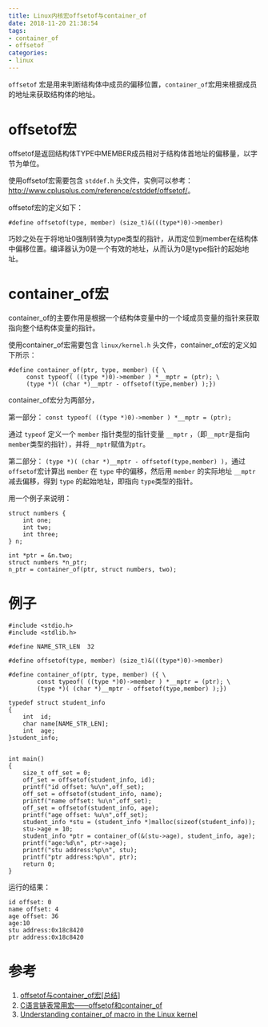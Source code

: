 ```yaml
---
title: Linux内核宏offsetof与container_of
date: 2018-11-20 21:38:54
tags:
- container_of
- offsetof
categories:
- linux
---
```

`offsetof` 宏是用来判断结构体中成员的偏移位置，`container_of`宏用来根据成员的地址来获取结构体的地址。
<!-- more -->

# offsetof宏
offsetof是返回结构体TYPE中MEMBER成员相对于结构体首地址的偏移量，以字节为单位。

使用offsetof宏需要包含 `stddef.h` 头文件，实例可以参考：<http://www.cplusplus.com/reference/cstddef/offsetof/>。

offsetof宏的定义如下：
```
#define offsetof(type, member) (size_t)&(((type*)0)->member)
```
巧妙之处在于将地址0强制转换为type类型的指针，从而定位到member在结构体中偏移位置。编译器认为0是一个有效的地址，从而认为0是type指针的起始地址。

# container_of宏

container_of的主要作用是根据一个结构体变量中的一个域成员变量的指针来获取指向整个结构体变量的指针。

使用container_of宏需要包含 `linux/kernel.h` 头文件，container_of宏的定义如下所示：
```
#define container_of(ptr, type, member) ({ \
     const typeof( ((type *)0)->member ) *__mptr = (ptr); \
     (type *)( (char *)__mptr - offsetof(type,member) );})    
```
container_of宏分为两部分，

第一部分： `const typeof( ((type *)0)->member ) *__mptr = (ptr);`

通过 `typeof` 定义一个 `member` 指针类型的指针变量 `__mptr` ，（即`__mptr`是指向`member`类型的指针），并将`__mptr`赋值为`ptr`。

第二部分： `(type *)( (char *)__mptr - offsetof(type,member) )`，通过`offsetof`宏计算出 `member` 在 `type` 中的偏移，然后用 `member` 的实际地址 `__mptr` 减去偏移，得到 `type` 的起始地址，即指向 `type`类型的指针。

用一个例子来说明：
```
struct numbers {
    int one;
    int two;
    int three;
} n;

int *ptr = &n.two;
struct numbers *n_ptr;
n_ptr = container_of(ptr, struct numbers, two);
```

# 例子

```
#include <stdio.h>
#include <stdlib.h>

#define NAME_STR_LEN  32

#define offsetof(type, member) (size_t)&(((type*)0)->member)

#define container_of(ptr, type, member) ({ \
        const typeof( ((type *)0)->member ) *__mptr = (ptr); \
        (type *)( (char *)__mptr - offsetof(type,member) );})

typedef struct student_info
{
    int  id;
    char name[NAME_STR_LEN];
    int  age;
}student_info;


int main()
{
    size_t off_set = 0;
    off_set = offsetof(student_info, id);
    printf("id offset: %u\n",off_set);
    off_set = offsetof(student_info, name);
    printf("name offset: %u\n",off_set);
    off_set = offsetof(student_info, age);
    printf("age offset: %u\n",off_set);
    student_info *stu = (student_info *)malloc(sizeof(student_info));
    stu->age = 10;
    student_info *ptr = container_of(&(stu->age), student_info, age);
    printf("age:%d\n", ptr->age);
    printf("stu address:%p\n", stu);
    printf("ptr address:%p\n", ptr);
    return 0;
}
```

运行的结果：

	id offset: 0
	name offset: 4
	age offset: 36
	age:10
	stu address:0x18c8420
	ptr address:0x18c8420



# 参考
1. [offsetof与container_of宏\[总结\]](https://www.cnblogs.com/Anker/p/3472271.html)
2. [C语言链表常用宏——offsetof和container_of](https://www.jianshu.com/p/e22e31257d9a)
3. [Understanding container_of macro in the Linux kernel](https://stackoverflow.com/questions/15832301/understanding-container-of-macro-in-the-linux-kernel)

